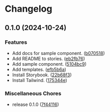 # Changelog

## 0.1.0 (2024-10-24)


### Features

* Add docs for sample component. ([b070518](https://github.com/ryohidaka/react-components-template/commit/b070518c516c391f4cfedcfcfabf462ffd42ce58))
* Add README to stories. ([eb2fb76](https://github.com/ryohidaka/react-components-template/commit/eb2fb761a28cc2adf18ca66982a1cdfce8a856e8))
* Add sample component. ([5104bc9](https://github.com/ryohidaka/react-components-template/commit/5104bc98a055379a028a7950fa27e8aa01b8fb7f))
* Add templates. ([efb5b6a](https://github.com/ryohidaka/react-components-template/commit/efb5b6a16f1b8e02b3a404933d1959caa7ec6ef0))
* Install Storybook. ([22b68f3](https://github.com/ryohidaka/react-components-template/commit/22b68f3d81d3ab8ff53c5c67d8a887e5e33867ee))
* Install Tailwind. ([175344e](https://github.com/ryohidaka/react-components-template/commit/175344e03e70cda8d4ad5a26fa27b97aef3b55c5))


### Miscellaneous Chores

* release 0.1.0 ([7f44116](https://github.com/ryohidaka/react-components-template/commit/7f44116e0fd6e5b61568559dda3b466d8e8b5954))
